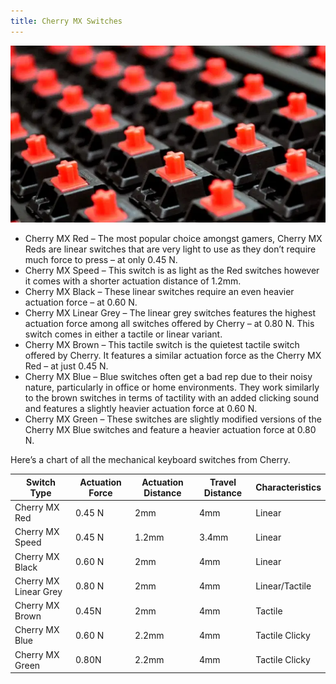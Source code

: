 ```yaml
---
title: Cherry MX Switches
---
```


![](./cherry-mx-switches.png?height=700px)

* Cherry MX Red – The most popular choice amongst gamers, Cherry MX Reds are linear switches that are very light to use as they don’t require much force to press – at only 0.45 N.
* Cherry MX Speed – This switch is as light as the Red switches however it comes with a shorter actuation distance of 1.2mm.
* Cherry MX Black – These linear switches require an even heavier actuation force – at 0.60 N.
* Cherry MX Linear Grey – The linear grey switches features the highest actuation force among all switches offered by Cherry – at 0.80 N. This switch comes in either a tactile or linear variant.
* Cherry MX Brown – This tactile switch is the quietest tactile switch offered by Cherry. It features a similar actuation force as the Cherry MX Red – at just 0.45 N.
* Cherry MX Blue – Blue switches often get a bad rep due to their noisy nature, particularly in office or home environments. They work similarly to the brown switches in terms of tactility with an added clicking sound and features a slightly heavier actuation force at 0.60 N.
* Cherry MX Green – These switches are slightly modified versions of the Cherry MX Blue switches and feature a heavier actuation force at 0.80 N.

Here’s a chart of all the mechanical keyboard switches from Cherry.

| Switch Type           | Actuation Force | Actuation Distance | Travel Distance | Characteristics |
|-----------------------|-----------------|--------------------|-----------------|-----------------|
| Cherry MX Red         | 0.45 N          | 2mm                | 4mm             | Linear          |
| Cherry MX Speed       | 0.45 N          | 1.2mm              | 3.4mm           | Linear          |
| Cherry MX Black       | 0.60 N          | 2mm                | 4mm             | Linear          |
| Cherry MX Linear Grey | 0.80 N          | 2mm                | 4mm             | Linear/Tactile  |
| Cherry MX Brown       | 0.45N           | 2mm                | 4mm             | Tactile         |
| Cherry MX Blue        | 0.60 N          | 2.2mm              | 4mm             | Tactile Clicky  |
| Cherry MX Green       | 0.80N           | 2.2mm              | 4mm             | Tactile Clicky  |
